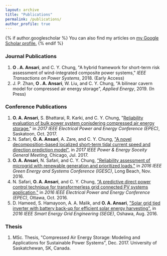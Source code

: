 ```yaml
---
layout: archive
title: "Publications"
permalink: /publications/
author_profile: true
---
```


{% if author.googlescholar %}
  You can also find my articles on <u><a href="{{author.googlescholar}}">my Google Scholar profile</a>.</u>
{% endif %}

### Journal Publications
1. **O . A. Ansari**, and C. Y. Chung, "A hybrid framework for short-term risk assessment of wind-integrated composite power systems," *IEEE Transactions on Power Systems*, 2018. (Early Access)
1. J. P. Zhan, **O . A. Ansari**, W. Liu, and C. Y. Chung, "A bilinear cavern model for compressed air energy storage", *Applied Energy*, 2019. (In Press)

### Conference Publications
1. **O. A. Ansari**, S. Bhattarai, R. Karki, and C. Y. Chung, "[Reliability evaluation of bulk power system conisdering compressed air energy storage](https://www.dropbox.com/s/cxo3i6jqx5p2pkp/ansari2017.pdf?dl=0)," in *2017 IEEE Electrical Power and Energy Conference (EPEC)*, Saskatoon, Oct. 2017. 
1. N. Safari, **O. A. Ansari**, A. Zare, and C. Y. Chung, ["A novel decomposition-based localized short-term tidal current speed and direction prediction model"](https://www.dropbox.com/s/w2138crmc1vkt9f/safari2017.pdf?dl=0), in *2017 IEEE Power & Energy Soceity General Meeting*, Chicago, Jul. 2017.
1. **O. A. Ansari**, N. Safari, and C. Y. Chung, ["Reliability assessment of microgrid with renewable generation and prioritized loads,"](https://www.dropbox.com/s/cqrim8nvy5e2hbg/ansari2016.pdf?dl=0) in *2016 IEEE Green Energy and Systems Conference (IGESC)*, Long Beach, Nov. 2016.
1. N. Safari, **O. A. Ansari**, and C. Y. Chung, ["A predictive direct power control technique for transformerless grid connected PV systems application,"](https://www.dropbox.com/s/0uz3k9aegehnt23/safari2016.pdf?dl=0) in *2016 IEEE Electrical Power and Energy Conference (EPEC)*, Ottawa, Oct. 2016. 
1. D. Hameed, S. Hamayoon, A. A. Malik, and **O. A. Ansari**, ["Solar grid tied inverter with battery back-up for efficient solar energy harvesting"](https://www.dropbox.com/s/15m1rvy1qv4mng3/hameed2016.pdf?dl=0), in *2016 IEEE Smart Energy Grid Engineering (SEGE)*, Oshawa, Aug. 2016. 

### Thesis
1. MSc. Thesis, "Compressed Air Energy Storage: Modeling and Applications for Sustainable Power Systems", Dec. 2017.
University of Saskatchewan, SK, Canada.
